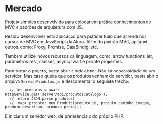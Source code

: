 # Mercado
Projeto simples desenvolvido para colocar em prática conhecimentos de MVC e padrões de arquitetura com JS.

Resolvi desenvolver esta aplicação para praticar tudo que aprendi nos cursos de MVC em JavaScript da Alura.
Além do padrão MVC, apliquei outros, como: Proxy, Promise, DataBindig, etc. 

Também utilizei novos recursos da linguagem, como: arrow functions, let, parâmetros rest, classes, async/await e private properties.

Para testar o projeto, basta abrir o index.html. Não há nescessidade de um servidor.
Mas caso queira que os produtos venham do servidor, basta abir o arquivo ```ServiceProdutos.js``` e descomentar o seguinte trecho: 
```
  // let produtos = await HttpService.get('server/api/produtosCatalogo');
  // return JSON.parse(produtos)
  // .map( produto: new Produto(produto.id, produto.caminho_imagem, produto.descricao, produto.preco));
 ```
 E iniciar um servidor web, de preferência o do próprio PHP.

